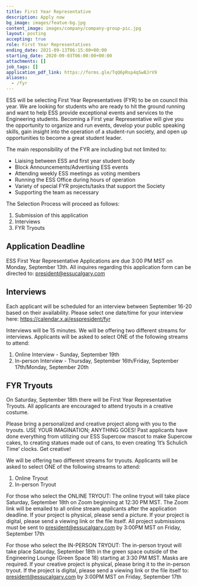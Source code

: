 ```yaml
---
title: First Year Representative
description: Apply now
bg_image: images/featue-bg.jpg
content_image: images/company/company-group-pic.jpg
layout: posting
accepting: true
role: First Year Representatives
ending_date: 2021-09-13T06:15:00+00:00
starting_date: 2020-09-03T06:00:00+00:00
attachments: []
job_tags: []
application_pdf_link: https://forms.gle/TqQ6pRsp4qSwBJrV9
aliases:
  - /fyr
---
```

ESS will be selecting First Year Representatives (FYR) to be on council this year. We are looking for students who are ready to hit the ground running and want to help ESS provide exceptional events and services to the Engineering students. Becoming a First year Representative will give you the opportunity to organize and run events, develop your public speaking skills, gain insight into the operation of a student-run society, and open up opportunities to become a great student leader.

The main responsibility of the FYR are including but not limited to:

* Liaising between ESS and first year student body
* Block Announcements/Advertising ESS events
* Attending weekly ESS meetings as voting members
* Running the ESS Office during hours of operation
* Variety of special FYR projects/tasks that support the Society
* Supporting the team as necessary

The Selection Process will proceed as follows:

1. Submission of this application
2. Interviews
3. FYR Tryouts

## Application Deadline

ESS First Year Representative Applications are due 3:00 PM MST on Monday, September 13th. All inquires regarding this application form can be directed to: president@essucalgary.com

## Interviews

Each applicant will be scheduled for an interview between September 16-20 based on their availability. Please select one date/time for your interview here: https://calendar.x.ai/esspresident/fyr

Interviews will be 15 minutes. We will be offering two different streams for interviews. Applicants will be asked to select ONE of the following streams to attend:

1. Online Interview - Sunday, September 19th
2. In-person Interview - Thursday, September 16th/Friday, September 17th/Monday, September 20th

## FYR Tryouts

On Saturday, September 18th there will be First Year Representative Tryouts. All applicants are encouraged to attend tryouts in a creative costume. 

Please bring a personalized and creative project along with you to the tryouts. USE YOUR IMAGINATION; ANYTHING GOES! Past applicants have done everything from utilizing our ESS Supercow mascot to make Supercow cakes, to creating statues made out of cans, to even creating ‘It’s Schulich Time’ clocks. Get creative!

We will be offering two different streams for tryouts. Applicants will be asked to select ONE of the following streams to attend:

1. Online Tryout
2. In-person Tryout

For those who select the ONLINE TRYOUT:
The online tryout will take place Saturday, September 18th on Zoom beginning at 12:30 PM MST. The Zoom link will be emailed to all online stream applicants after the application deadline. If your project is physical, please send a picture. If your project is digital, please send a viewing link or the file itself. All project submissions must be sent to president@essucalgary.com by 3:00PM MST on Friday, September 17th

For those who select the IN-PERSON TRYOUT:
The in-person tryout will take place Saturday, September 18th in the green space outside of the Engineering Lounge (Green Space 18) starting at 3:30 PM MST. Masks are required. If your creative project is physical, please bring it to the in-person tryout. If the project is digital, please send a viewing link or the file itself to: president@essucalgary.com by 3:00PM MST on Friday, September 17th